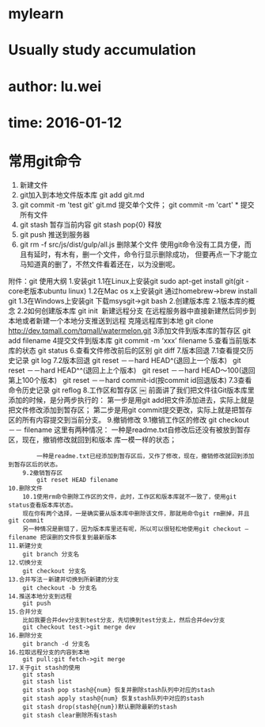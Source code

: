# mylearn
# Usually study accumulation
# author: lu.wei
# time: 2016-01-12

# 常用git命令


 1. 新建文件
 2. git加入到本地文件版本库 git add git.md
 3. git commit -m 'test git' git.md  提交单个文件；  git commit -m 'cart' *  提交所有文件
 4. git stash 暂存当前内容   git stash pop{0} 释放
 5. git push  推送到服务器
 6. git rm -f src/js/dist/gulp/all.js 删除某个文件
  使用git命令没有工具方便，而且有延时，有木有，删一个文件，命令行显示删除成功，
  但要再点一下才能立马知道真的删了，不然文件看着还在，以为没删呢。


 附件：git 使用大纲
    1.安装git
    	1.1在Linux上安装git
    		sudo apt-get install git(git -core老版本ubuntu linux)
    	1.2在Mac os x上安装git
    		通过homebrew->brew install git
    	1.3在Windows上安装git
    		下载msysgit->git bash
    2.创建版本库
    	2.1版本库的概念
    	2.2如何创建版本库 git init 
    新建远程分支
    在远程服务器中直接新建然后同步到本地或者新建一个本地分支推送到远程
    克隆远程库到本地
    git clone http://dev.tqmall.com/tqmall/watermelon.git
    3添加文件到版本库的暂存区 git add filename
    4提交文件到版本库 git commit -m ‘xxx’ filename
    5.查看当前版本库的状态 git status
    6.查看文件修改前后的区别 git diff
    7.版本回退
    	7.1查看提交历史记录 git log
    	7.2版本回退 git reset －－hard HEAD^(退回上一个版本)
    			  git reset －－hard HEAD^^(退回上上个版本)
    			  git reset －－hard HEAD～100(退回第上100个版本)
    			  git reset －－hard commit-id(按commit id回退版本)
    	7.3查看命令历史记录 git reflog
    8.工作区和暂存区
    ￼
    前面讲了我们把文件往Git版本库里添加的时候，是分两步执行的：
    第一步是用git add把文件添加进去，实际上就是把文件修改添加到暂存区；
    第二步是用git commit提交更改，实际上就是把暂存区的所有内容提交到当前分支。
    9.撤销修改
    	9.1撤销工作区的修改
    		git checkout －－ filename
    		这里有两种情况：
    		一种是readme.txt自修改后还没有被放到暂存区，现在，撤销修改就回到和版本	库一模一样的状态；

    		一种是readme.txt已经添加到暂存区后，又作了修改，现在，撤销修改就回到添加到暂存区后的状态。
    	9.2撤销暂存区 
    		git reset HEAD filename
    10.删除文件
    	10.1使用rm命令删除工作区的文件，此时，工作区和版本库就不一致了，使用git status查看版本库状态。
    	现在你有两个选择，一是确实要从版本库中删除该文件，那就用命令git rm删掉，并且git commit
    	另一种情况是删错了，因为版本库里还有呢，所以可以很轻松地使用git checkout — filename 把误删的文件恢复到最新版本
    11.新建分支
    	git branch 分支名
    12.切换分支
    	git checkout 分支名
    13.合并写法－新建并切换到所新建的分支
    	git checkout -b 分支名
    14.推送本地分支到远程
    	git push 
    15.合并分支
    	比如我要合并dev分支到test分支，先切换到test分支上，然后合并dev分支
    	git checkout test->git merge dev
    16.删除分支
    	git branch -d 分支名
    16.拉取远程分支的内容到本地
    	git pull:git fetch->git merge
    17.关于git stash的使用
    	git stash
    	git stash list
    	git stash pop stash@{num} 恢复并删除stash队列中对应的stash
    	git stash apply stash@{num} 恢复stash队列中对应的stash
    	git stash drop(stash@{num})默认删除最新的stash
    	git stash clear删除所有stash
